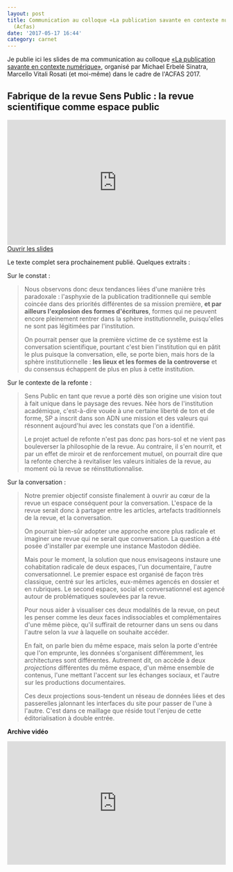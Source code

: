 ```yaml
---
layout: post
title: Communication au colloque «La publication savante en contexte numérique»
  (Acfas)
date: '2017-05-17 16:44'
category: carnet
---
```


Je publie ici les slides de ma communication au colloque [«La publication savante en contexte numérique»](http://www.acfas.ca/evenements/congres/programme/85/300/317/c), organisé par Michael Erbelé Sinatra, Marcello Vitali Rosati (et moi-même) dans le cadre de l'ACFAS 2017.

## Fabrique de la revue Sens Public : la revue scientifique comme espace public

<iframe src="http://nicolassauret.net/s_SPacfas/"  style="width:100%;height:30vw;border:none;"></iframe>

<a class="btn btn-default btn-sm" href="http://nicolassauret.net/s_SPacfas/" title="Fabrique de la revue Sens Public : la revue scientifique comme espace public">
<i class="fa fa-eye"></i> Ouvrir les slides
</a>

Le texte complet sera prochainement publié. Quelques extraits :

Sur le constat :

> Nous observons donc deux tendances liées d'une manière très paradoxale : l'asphyxie de la publication traditionnelle qui semble coincée dans des priorités différentes de sa mission première, **et par ailleurs l'explosion des formes d'écritures**, formes qui ne peuvent encore pleinement rentrer dans la sphère institutionnelle, puisqu'elles ne sont pas légitimées par l'institution.
>
> On pourrait penser que la première victime de ce système est la conversation scientifique, pourtant c'est bien l'institution qui en pâtit le plus puisque la conversation, elle, se porte bien, mais hors de la sphère institutionnelle : **les lieux et les formes de la controverse** et du consensus échappent de plus en plus à cette institution.

Sur le contexte de la refonte :

> Sens Public en tant que revue a porté dès son origine une vision tout à fait unique dans le paysage des revues. Née hors de l'institution académique, c'est-à-dire vouée à une certaine liberté de ton et de forme, SP a inscrit dans son ADN une mission et des valeurs qui résonnent aujourd'hui avec les constats que l'on a identifié.
>
> Le projet actuel de refonte n'est pas donc pas hors-sol et ne vient pas bouleverser la philosophie de la revue. Au contraire, il s'en nourrit, et par un effet de miroir et de renforcement mutuel, on pourrait dire que la refonte cherche à revitaliser les valeurs initiales de la revue, au moment où la revue se réinstitutionnalise.

Sur la conversation :

> Notre premier objectif consiste finalement à ouvrir au cœur de la revue un espace conséquent pour la conversation. L'espace de la revue serait donc à partager entre les articles, artefacts traditionnels de la revue, et la conversation.
>
> On pourrait bien-sûr adopter une approche encore plus radicale et imaginer une revue qui ne serait que conversation. La question a été posée d'installer par exemple une instance Mastodon dédiée.
>
> Mais pour le moment, la solution que nous envisageons instaure une cohabitation radicale de deux espaces, l'un documentaire, l'autre conversationnel. Le premier espace est organisé de façon très classique, centré sur les articles, eux-mêmes agencés en dossier et en rubriques. Le second espace, social et conversationnel est agencé autour de problématiques soulevées par la revue.
>
> Pour nous aider à visualiser ces deux modalités de la revue, on peut les penser comme les deux faces indissociables et complémentaires d'une même pièce, qu'il suffirait de retourner dans un sens ou dans l'autre selon la _vue_ à laquelle on souhaite accéder.
>
> En fait, on parle bien du même espace, mais selon la porte d'entrée que l'on emprunte, les données s'organisent différemment, les architectures sont différentes. Autrement dit, on accède à deux _projections_ différentes du même espace, d'un même ensemble de contenus, l'une mettant l'accent sur les échanges sociaux, et l'autre sur les productions documentaires.
>
> Ces deux projections sous-tendent un réseau de données liées et des passerelles jalonnant les interfaces du site pour passer de l'une à l'autre. C'est dans ce maillage que réside tout l'enjeu de cette éditorialisation à double entrée.


**Archive vidéo**

<div style="position:relative;height:0;padding-bottom:56.25%"><iframe src="https://www.youtube.com/embed/zxPypy5am5w?ecver=2" width="640" height="360" frameborder="0" style="position:absolute;width:100%;height:100%;left:0" allowfullscreen></iframe></div>
